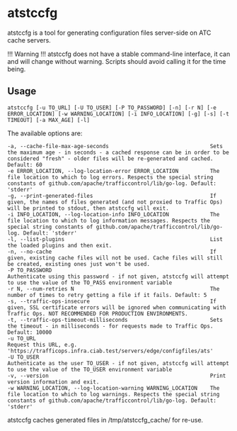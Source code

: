 <!--
    Licensed to the Apache Software Foundation (ASF) under one
    or more contributor license agreements.  See the NOTICE file
    distributed with this work for additional information
    regarding copyright ownership.  The ASF licenses this file
    to you under the Apache License, Version 2.0 (the
    "License"); you may not use this file except in compliance
    with the License.  You may obtain a copy of the License at

      http://www.apache.org/licenses/LICENSE-2.0

    Unless required by applicable law or agreed to in writing,
    software distributed under the License is distributed on an
    "AS IS" BASIS, WITHOUT WARRANTIES OR CONDITIONS OF ANY
    KIND, either express or implied.  See the License for the
    specific language governing permissions and limitations
    under the License.
-->
# atstccfg
atstccfg is a tool for generating configuration files server-side on ATC cache servers.

!!! Warning !!!
    atstccfg does not have a stable command-line interface, it can and will change without warning. Scripts should avoid calling it for the time being.

## Usage
```
atstccfg [-u TO_URL] [-U TO_USER] [-P TO_PASSWORD] [-n] [-r N] [-e ERROR_LOCATION] [-w WARNING_LOCATION] [-i INFO_LOCATION] [-g] [-s] [-t TIMEOUT] [-a MAX_AGE] [-l]
```
The available options are:
```
-a, --cache-file-max-age-seconds                                Sets the maximum age - in seconds - a cached response can be in order to be considered "fresh" - older files will be re-generated and cached. Default: 60
-e ERROR_LOCATION, --log-location-error ERROR_LOCATION          The file location to which to log errors. Respects the special string constants of github.com/apache/trafficcontrol/lib/go-log. Default: 'stderr'
-g, --print-generated-files                                     If given, the names of files generated (and not proxied to Traffic Ops) will be printed to stdout, then atstccfg will exit.
-i INFO_LOCATION, --log-location-info INFO_LOCATION             The file location to which to log information messages. Respects the special string constants of github.com/apache/trafficcontrol/lib/go-log. Default: 'stderr'
-l, --list-plugins                                              List the loaded plugins and then exit.
-n, --no-cache                                                  If given, existing cache files will not be used. Cache files will still be created, existing ones just won't be used.
-P TO_PASSWORD                                                  Authenticate using this password - if not given, atstccfg will attempt to use the value of the TO_PASS environment variable
-r N, --num-retries N                                           The number of times to retry getting a file if it fails. Default: 5
-s, --traffic-ops-insecure                                      If given, SSL certificate errors will be ignored when communicating with Traffic Ops. NOT RECOMMENDED FOR PRODUCTION ENVIRONMENTS.
-t, --traffic-ops-timeout-milliseconds                          Sets the timeout - in milliseconds - for requests made to Traffic Ops. Default: 10000
-u TO_URL                                                       Request this URL, e.g. 'https://trafficops.infra.ciab.test/servers/edge/configfiles/ats'
-U TO_USER                                                      Authenticate as the user TO_USER - if not given, atstccfg will attempt to use the value of the TO_USER environment variable
-v, --version                                                   Print version information and exit.
-w WARNING_LOCATION, --log-location-warning WARNING_LOCATION    The file location to which to log warnings. Respects the special string constants of github.com/apache/trafficcontrol/lib/go-log. Default: 'stderr'
```
atstccfg caches generated files in /tmp/atstccfg_cache/ for re-use.
